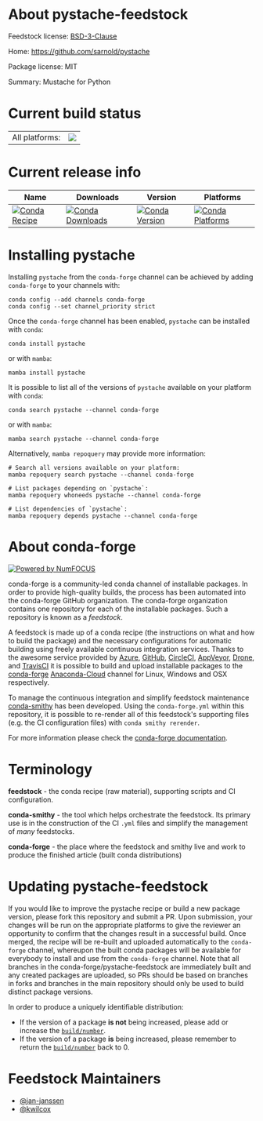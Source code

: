 About pystache-feedstock
========================

Feedstock license: [BSD-3-Clause](https://github.com/conda-forge/pystache-feedstock/blob/main/LICENSE.txt)

Home: https://github.com/sarnold/pystache

Package license: MIT

Summary: Mustache for Python

Current build status
====================


<table><tr><td>All platforms:</td>
    <td>
      <a href="https://dev.azure.com/conda-forge/feedstock-builds/_build/latest?definitionId=3253&branchName=main">
        <img src="https://dev.azure.com/conda-forge/feedstock-builds/_apis/build/status/pystache-feedstock?branchName=main">
      </a>
    </td>
  </tr>
</table>

Current release info
====================

| Name | Downloads | Version | Platforms |
| --- | --- | --- | --- |
| [![Conda Recipe](https://img.shields.io/badge/recipe-pystache-green.svg)](https://anaconda.org/conda-forge/pystache) | [![Conda Downloads](https://img.shields.io/conda/dn/conda-forge/pystache.svg)](https://anaconda.org/conda-forge/pystache) | [![Conda Version](https://img.shields.io/conda/vn/conda-forge/pystache.svg)](https://anaconda.org/conda-forge/pystache) | [![Conda Platforms](https://img.shields.io/conda/pn/conda-forge/pystache.svg)](https://anaconda.org/conda-forge/pystache) |

Installing pystache
===================

Installing `pystache` from the `conda-forge` channel can be achieved by adding `conda-forge` to your channels with:

```
conda config --add channels conda-forge
conda config --set channel_priority strict
```

Once the `conda-forge` channel has been enabled, `pystache` can be installed with `conda`:

```
conda install pystache
```

or with `mamba`:

```
mamba install pystache
```

It is possible to list all of the versions of `pystache` available on your platform with `conda`:

```
conda search pystache --channel conda-forge
```

or with `mamba`:

```
mamba search pystache --channel conda-forge
```

Alternatively, `mamba repoquery` may provide more information:

```
# Search all versions available on your platform:
mamba repoquery search pystache --channel conda-forge

# List packages depending on `pystache`:
mamba repoquery whoneeds pystache --channel conda-forge

# List dependencies of `pystache`:
mamba repoquery depends pystache --channel conda-forge
```


About conda-forge
=================

[![Powered by
NumFOCUS](https://img.shields.io/badge/powered%20by-NumFOCUS-orange.svg?style=flat&colorA=E1523D&colorB=007D8A)](https://numfocus.org)

conda-forge is a community-led conda channel of installable packages.
In order to provide high-quality builds, the process has been automated into the
conda-forge GitHub organization. The conda-forge organization contains one repository
for each of the installable packages. Such a repository is known as a *feedstock*.

A feedstock is made up of a conda recipe (the instructions on what and how to build
the package) and the necessary configurations for automatic building using freely
available continuous integration services. Thanks to the awesome service provided by
[Azure](https://azure.microsoft.com/en-us/services/devops/), [GitHub](https://github.com/),
[CircleCI](https://circleci.com/), [AppVeyor](https://www.appveyor.com/),
[Drone](https://cloud.drone.io/welcome), and [TravisCI](https://travis-ci.com/)
it is possible to build and upload installable packages to the
[conda-forge](https://anaconda.org/conda-forge) [Anaconda-Cloud](https://anaconda.org/)
channel for Linux, Windows and OSX respectively.

To manage the continuous integration and simplify feedstock maintenance
[conda-smithy](https://github.com/conda-forge/conda-smithy) has been developed.
Using the ``conda-forge.yml`` within this repository, it is possible to re-render all of
this feedstock's supporting files (e.g. the CI configuration files) with ``conda smithy rerender``.

For more information please check the [conda-forge documentation](https://conda-forge.org/docs/).

Terminology
===========

**feedstock** - the conda recipe (raw material), supporting scripts and CI configuration.

**conda-smithy** - the tool which helps orchestrate the feedstock.
                   Its primary use is in the construction of the CI ``.yml`` files
                   and simplify the management of *many* feedstocks.

**conda-forge** - the place where the feedstock and smithy live and work to
                  produce the finished article (built conda distributions)


Updating pystache-feedstock
===========================

If you would like to improve the pystache recipe or build a new
package version, please fork this repository and submit a PR. Upon submission,
your changes will be run on the appropriate platforms to give the reviewer an
opportunity to confirm that the changes result in a successful build. Once
merged, the recipe will be re-built and uploaded automatically to the
`conda-forge` channel, whereupon the built conda packages will be available for
everybody to install and use from the `conda-forge` channel.
Note that all branches in the conda-forge/pystache-feedstock are
immediately built and any created packages are uploaded, so PRs should be based
on branches in forks and branches in the main repository should only be used to
build distinct package versions.

In order to produce a uniquely identifiable distribution:
 * If the version of a package **is not** being increased, please add or increase
   the [``build/number``](https://docs.conda.io/projects/conda-build/en/latest/resources/define-metadata.html#build-number-and-string).
 * If the version of a package **is** being increased, please remember to return
   the [``build/number``](https://docs.conda.io/projects/conda-build/en/latest/resources/define-metadata.html#build-number-and-string)
   back to 0.

Feedstock Maintainers
=====================

* [@jan-janssen](https://github.com/jan-janssen/)
* [@kwilcox](https://github.com/kwilcox/)

